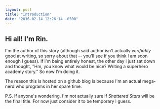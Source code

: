 ```yaml
---
layout: post
title: "Introduction"
date: "2016-02-14 12:26:14 -0500"
---
```


## Hi all! I'm Rin.

I'm the author of this story (although said author isn't actually _verifiably_ good at writing, so sorry about that -- you'll see if you think I am soon enough I guess). If I'm being entirely honest, the other day I just sat down and thought, "Hm, you know what would be nice? Writing a superhero academy story." So now I'm doing it.

The reason this is hosted on a github blog is because I'm an actual mega-nerd who programs in her spare time.

P.S. If anyone's wondering, I'm not actually sure if _Shattered Stars_ will be the final title. For now just consider it to be temporary I guess.
